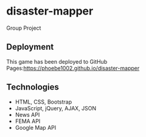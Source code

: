 # disaster-mapper
Group Project 

## Deployment
This game has been deployed to GitHub Pages:https://phoebe1002.github.io/disaster-mapper

## Technologies
* HTML, CSS, Bootstrap
* JavaScript, jQuery, AJAX, JSON
* News API
* FEMA API
* Google Map API
